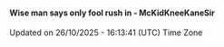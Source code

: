 #### Wise man says only fool rush in - McKidKneeKaneSir
Updated on 26/10/2025 - 16:13:41 (UTC) Time Zone
